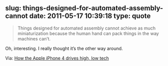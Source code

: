 slug: things-designed-for-automated-assembly-cannot
date: 2011-05-17 10:39:18
type: quote
---

> Things designed for automated assembly cannot achieve as much miniaturization because the human hand can pack things in the way machines can’t.

Oh, interesting. I really thought it’s the other way around.

 Via: [How the Apple iPhone 4 drives high, low tech](http://www.eetimes.com/electronics-news/4215353/Apple-iPhone-drives-high-low-tech?pageNumber=1)

